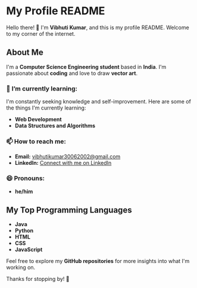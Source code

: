 # **My Profile README**

Hello there! 👋 I'm **Vibhuti Kumar**, and this is my profile README. Welcome to my corner of the internet.

## **About Me**

I'm a **Computer Science Engineering student** based in **India**. I'm passionate about **coding** and love to draw **vector art**.

### 🌱 **I’m currently learning:**

I'm constantly seeking knowledge and self-improvement. Here are some of the things I'm currently learning:

- **Web Development**
- **Data Structures and Algorithms**

### 📫 **How to reach me:**

- **Email:** vibhutikumar30062002@gmail.com
- **LinkedIn:** [Connect with me on LinkedIn](https://www.linkedin.com/in/vibhuti-kumar-b12760218/)

### 😄 **Pronouns:**

- **he/him**

## **My Top Programming Languages**

- **Java**
- **Python**
- **HTML**
- **CSS**
- **JavaScript**

Feel free to explore my **GitHub repositories** for more insights into what I'm working on.

Thanks for stopping by! 👋
